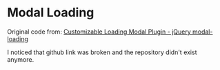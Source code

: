 # Modal Loading 

Original code from: [Customizable Loading Modal Plugin - jQuery modal-loading](https://www.jqueryscript.net/loading/Customizable-Loading-Modal-Plugin.html)

I noticed that github link was broken and the repository didn't exist anymore.